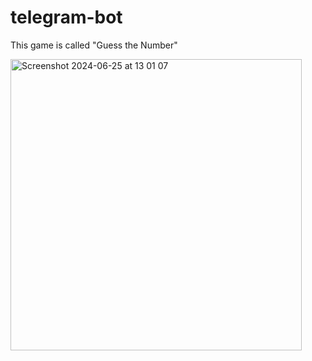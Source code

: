 # telegram-bot
This game is called "Guess the Number"



<img width="466" alt="Screenshot 2024-06-25 at 13 01 07" src="https://github.com/alenaCod/telegram-bot/assets/33168098/54bbe11c-390b-4c6c-915e-d6935528a49c">
